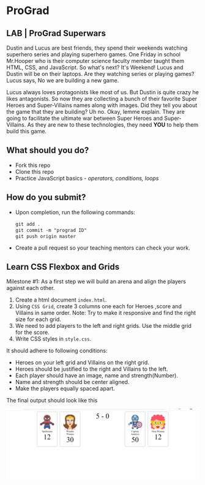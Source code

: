 # ProGrad

## LAB | ProGrad Superwars

Dustin and Lucus are best friends, they spend their weekends watching superhero series and playing superhero games. One Friday in school Mr.Hooper who is their computer science faculty member taught them HTML, CSS, and JavaScript. So what's next? It's Weekend! Lucus and Dustin will be on their laptops. Are they watching series or playing games? Lucus says, No we are building a new game.

Lucus always loves protagonists like most of us. But Dustin is quite crazy he likes antagonists. So now they are collecting a bunch of their favorite Super Heroes and Super-Villains names along with images. Did they tell you about the game that they are building? Uh no. Okay, lemme explain. They are going to facilitate the ultimate war between Super Heroes and Super-Villains. As they are new to these technologies, they need **YOU** to help them build this game.

## What should you do?

- Fork this repo
- Clone this repo
- Practice JavaScript basics - _operators, conditions, loops_

## How do you submit?

- Upon completion, run the following commands:

  ```
  git add .
  git commit -m "prograd ID"
  git push origin master
  ```

- Create a pull request so your teaching mentors can check your work.

## Learn CSS Flexbox and Grids

Milestone #1: As a first step we will build an arena and align the players against each other.

1. Create a html document `index.html`.
2. Using `CSS Grid`, create 3 columns one each for Heroes ,score and Villains in same order.
Note: Try to make it responsive and find the right size for each grid.
3. We need to add players to the left and right grids. Use the middle grid for the score.
4. Write CSS styles in `style.css`.


It should adhere to following conditions:
* Heroes on your left grid and Villains on the right grid.
* Heroes should be justified to the right and Villains to the left.
* Each player should have an image, name and strength(Number).
* Name and strength should be center aligned.
* Make the players equally spaced apart.

The final output should look like this

![Superwar](doc/superwar-css.png)
